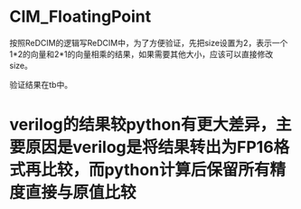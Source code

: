 # CIM_FloatingPoint

按照ReDCIM的逻辑写ReDCIM中，为了方便验证，先把size设置为2，表示一个1\*2的向量和2\*1的向量相乘的结果，如果需要其他大小，应该可以直接修改size。

验证结果在tb中。

verilog的结果较python有更大差异，主要原因是verilog是将结果转出为FP16格式再比较，而python计算后保留所有精度直接与原值比较
=======
